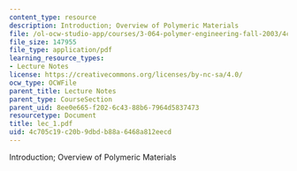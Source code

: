```yaml
---
content_type: resource
description: Introduction; Overview of Polymeric Materials
file: /ol-ocw-studio-app/courses/3-064-polymer-engineering-fall-2003/4c705c19c20b9dbdb88a6468a812eecd_lec_1.pdf
file_size: 147955
file_type: application/pdf
learning_resource_types:
- Lecture Notes
license: https://creativecommons.org/licenses/by-nc-sa/4.0/
ocw_type: OCWFile
parent_title: Lecture Notes
parent_type: CourseSection
parent_uid: 8ee0e665-f202-6c43-88b6-7964d5837473
resourcetype: Document
title: lec_1.pdf
uid: 4c705c19-c20b-9dbd-b88a-6468a812eecd
---
```

Introduction; Overview of Polymeric Materials